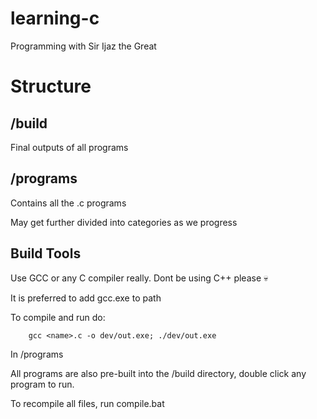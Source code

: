 # learning-c
Programming with Sir Ijaz the Great

# Structure
## /build
Final outputs of all programs

## /programs
Contains all the .c programs

May get further divided into categories as we progress

## Build Tools
Use GCC or any C compiler really. Dont be using C++ please :skull:

It is preferred to add gcc.exe to path

To compile and run do:
```
    gcc <name>.c -o dev/out.exe; ./dev/out.exe
```
In /programs

All programs are also pre-built into the /build directory, double click any program to run.

To recompile all files, run compile.bat
